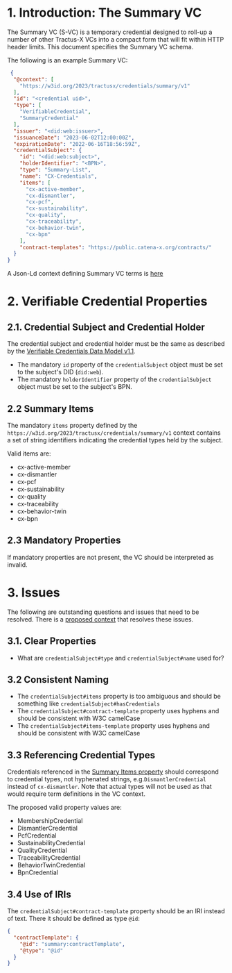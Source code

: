 # 1. Introduction: The Summary VC

The Summary VC (S-VC) is a temporary credential designed to roll-up a number of other Tractus-X VCs into a compact form
that will fit within HTTP header limits. This document specifies the Summary VC schema.

The following is an example Summary VC:

```json
 {
  "@context": [
    "https://w3id.org/2023/tractusx/credentials/summary/v1"
  ],
  "id": "<credential uid>",
  "type": [
    "VerifiableCredential",
    "SummaryCredential"
  ],
  "issuer": "<did:web:issuer>",
  "issuanceDate": "2023-06-02T12:00:00Z",
  "expirationDate": "2022-06-16T18:56:59Z",
  "credentialSubject": {
    "id": "<did:web:subject>",
    "holderIdentifier": "<BPN>",
    "type": "Summary-List",
    "name": "CX-Credentials",
    "items": [
      "cx-active-member",
      "cx-dismantler",
      "cx-pcf",
      "cx-sustainability",
      "cx-quality",
      "cx-traceability",
      "cx-behavior-twin",
      "cx-bpn"
    ],
    "contract-templates": "https://public.catena-x.org/contracts/"
  }
}
```

A Json-Ld context defining Summary VC terms is [here](./summary.vc.context.v1.json)

# 2. Verifiable Credential Properties

## 2.1. Credential Subject and Credential Holder

The credential subject and credential holder must be the same as described by
the [Verifiable Credentials Data Model v1.1](https://www.w3.org/TR/vc-data-model/#subject-is-the-holder).

- The mandatory `id` property of the `credentialSubject` object must be set to the subject's DID (`did:web`).
- The mandatory `holderIdentifier` property of the `credentialSubject` object must be set to the subject's BPN.

## 2.2 Summary Items

The mandatory `items` property defined by the `https://w3id.org/2023/tractusx/credentials/summary/v1` context contains a
set of string identifiers indicating the credential types held by the subject.

Valid items are:

- cx-active-member
- cx-dismantler
- cx-pcf
- cx-sustainability
- cx-quality
- cx-traceability
- cx-behavior-twin
- cx-bpn

## 2.3 Mandatory Properties

If mandatory properties are not present, the VC should be interpreted as invalid.

# 3. Issues

The following are outstanding questions and issues that need to be resolved. There is
a [proposed context](./summary.vc.context.modified.v1.json) that resolves these issues.

## 3.1. Clear Properties

- What are `credentialSubject#type` and `credentialSubject#name` used for?

## 3.2 Consistent Naming

- The `credentialSubject#items` property is too ambiguous and should be something
  like `credentialSubject#hasCredentials`
- The `credentialSubject#contract-template` property uses hyphens and should be consistent with W3C camelCase
- The `credentialSubject#items-template` property uses hyphens and should be consistent with W3C camelCase

## 3.3 Referencing Credential Types

Credentials referenced in the [Summary Items property](#22-summary-items) should correspond to credential types, not
hyphenated strings, e.g.`DismantlerCredential` instead of `cx-dismantler`. Note that actual types will not be used as
that would require term definitions in the VC context.

The proposed valid property values are:

- MembershipCredential
- DismantlerCredential
- PcfCredential
- SustainabilityCredential
- QualityCredential
- TraceabilityCredential
- BehaviorTwinCredential
- BpnCredential

## 3.4 Use of IRIs

The `credentialSubject#contract-template` property should be an IRI instead of text. There it should be defined as
type `@id`:

```json
{
  "contractTemplate": {
    "@id": "summary:contractTemplate",
    "@type": "@id"
  }
}
```
